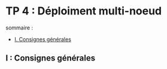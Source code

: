 # TP 4 : Déploiment multi-noeud

sommaire :

*   [I. Consignes générales](##-I-:-Consignes-générales)

## I : Consignes générales

